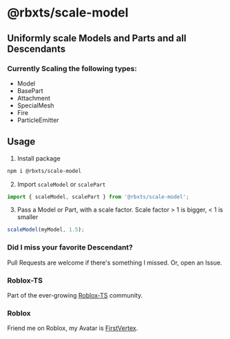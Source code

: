# @rbxts/scale-model

## Uniformly scale Models and Parts and all Descendants

### Currently Scaling the following types:

* Model
* BasePart
* Attachment
* SpecialMesh
* Fire
* ParticleEmitter

## Usage

1. Install package
```bash
npm i @rbxts/scale-model
```

2. Import `scaleModel` or `scalePart`
```typescript
import { scaleModel, scalePart } from '@rbxts/scale-model';
```
3. Pass a Model or Part, with a scale factor.  Scale factor > 1 is bigger, < 1 is smaller
```typescript
scaleModel(myModel, 1.5);
```

### Did I miss your favorite Descendant?

Pull Requests are welcome if there's something I missed.  Or, open an Issue.

### Roblox-TS

Part of the ever-growing [Roblox-TS](https://roblox-ts.com/) community.

### Roblox

Friend me on Roblox, my Avatar is [FirstVertex](https://www.roblox.com/users/2031724732/profile).